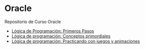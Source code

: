 # Oracle
Repositorio de Curso Oracle

- [Lógica de Programación: Primeros Pasos](./Curso1/README.md)
- [Lógica de programación: Conceptos primordiales](./Curso2/README.md)
- [Lógica de programación: Practicando con juegos y animaciones](./Curso3/README.md)

